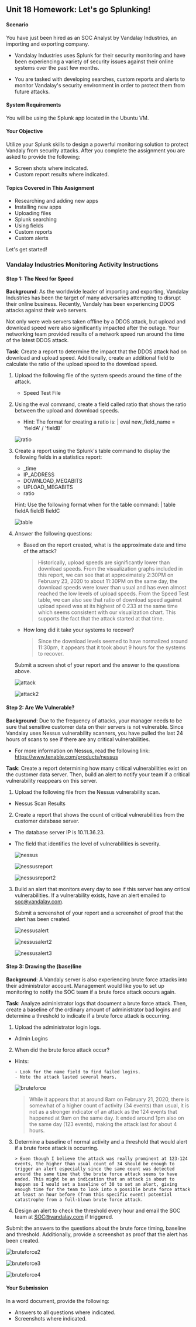 ## Unit 18 Homework: Let's go Splunking!

#### Scenario
You have just been hired as an SOC Analyst by Vandalay Industries, an importing and exporting company.

- Vandalay Industries uses Splunk for their security monitoring and have been experiencing a variety of security issues against their online systems over the past few months.

- You are tasked with developing searches, custom reports and alerts to monitor Vandalay's security environment in order to protect them from future attacks.



#### System Requirements
You will be using the Splunk app located in the Ubuntu VM.

#### Your Objective
Utilize your Splunk skills to design a powerful monitoring solution to protect Vandaly from security attacks.
After you complete the assignment you are asked to provide the following:

- Screen shots where indicated.
- Custom report results where indicated.


#### Topics Covered in This Assignment

- Researching and adding new apps
- Installing new apps
- Uploading files
- Splunk searching
- Using fields
- Custom reports
- Custom alerts

Let's get started!


### Vandalay Industries Monitoring Activity Instructions

#### Step 1: The Need for Speed
**Background**: As the worldwide leader of importing and exporting, Vandalay Industries has been the target of many adversaries attempting to disrupt their online business. Recently, Vandaly has been experiencing DDOS attacks against their web servers.

Not only were web servers taken offline by a DDOS attack, but upload and download speed were also significantly impacted after the outage. Your networking team provided results of a network speed run around the time of the latest DDOS attack.

**Task**: Create a report to determine the impact that the DDOS attack had on download and upload speed. Additionally, create an additional field to calculate the ratio of the upload speed to the download speed.


1. Upload the following file of the system speeds around the time of the attack.

    - Speed Test File



2. Using the eval command, create a field called ratio that shows the ratio between the upload and download speeds.

   - Hint: The format for creating a ratio is: | eval new_field_name = 'fieldA'  / 'fieldB'

    ![ratio](https://github.com/athenavalero/CyberSecurityBootcampHW/blob/main/Homework%2018/HW18_1.PNG)


3. Create a report using the Splunk's table command to display the following fields in a statistics report:

   - _time
   - IP_ADDRESS
   - DOWNLOAD_MEGABITS
   - UPLOAD_MEGABITS
   - ratio

   Hint: Use the following format when for the table command: | table fieldA  fieldB fieldC

    ![table](https://github.com/athenavalero/CyberSecurityBootcampHW/blob/main/Homework%2018/HW18_2.PNG)

4. Answer the following questions:

   - Based on the report created, what is the approximate date and time of the attack?
   
        > Historically, upload speeds are significantly lower than download speeds. From the visualization graphs included in this report, we can see that at approximately 2:30PM on February 23, 2020 to about 11:30PM on the same day, the download speeds were lower than usual and has even almost reached the low levels of upload speeds. From the Speed Test table, we can also see that ratio of download speed against upload speed was at its highest of 0.233 at the same time which seems consistent with our visualization chart. This supports the fact that the attack started at that time. 
        
   - How long did it take your systems to recover?
   
        > Since the download levels seemed to have normalized around 11:30pm, it appears that it took about 9 hours for the systems to recover.

    Submit a screen shot of your report and the answer to the questions above.
    
    ![attack](https://github.com/athenavalero/CyberSecurityBootcampHW/blob/main/Homework%2018/HW18_4.png)
    
    ![attack2](https://github.com/athenavalero/CyberSecurityBootcampHW/blob/main/Homework%2018/HW18_5_1.png)
    
    
#### Step 2: Are We Vulnerable?

**Background**:  Due to the frequency of attacks, your manager needs to be sure that sensitive customer data on their servers is not vulnerable. Since Vandalay uses Nessus vulnerability scanners, you have pulled the last 24 hours of scans to see if there are any critical vulnerabilities.

  - For more information on Nessus, read the following link: https://www.tenable.com/products/nessus


**Task**: Create a report determining how many critical vulnerabilities exist on the customer data server. Then, build an alert to notify your team if a critical vulnerability reappears on this server.


1. Upload the following file from the Nessus vulnerability scan.

  - Nessus Scan Results



2. Create a report that shows the count of critical vulnerabilities from the customer database server.

  - The database server IP is 10.11.36.23.
  - The field that identifies the level of vulnerabilities is severity.

    ![nessus](https://github.com/athenavalero/CyberSecurityBootcampHW/blob/main/Homework%2018/HW18_6.PNG)
    
    ![nessusreport](https://github.com/athenavalero/CyberSecurityBootcampHW/blob/main/Homework%2018/HW18_6_2.PNG)
    
    ![nessusreport2](https://github.com/athenavalero/CyberSecurityBootcampHW/blob/main/Homework%2018/HW18_6_3.PNG)

3. Build an alert that monitors every day to see if this server has any critical vulnerabilities. If a vulnerability exists, have an alert emailed to soc@vandalay.com.

    Submit a screenshot of your report and a screenshot of proof that the alert has been created.
    
    ![nessusalert](https://github.com/athenavalero/CyberSecurityBootcampHW/blob/main/Homework%2018/HW18_7.PNG)
    
    ![nessusalert2](https://github.com/athenavalero/CyberSecurityBootcampHW/blob/main/Homework%2018/HW18_8.PNG)
    
    ![nessusalert3](https://github.com/athenavalero/CyberSecurityBootcampHW/blob/main/Homework%2018/HW18_9.PNG)

#### Step 3: Drawing the (base)line
**Background**:  A Vandaly server is also experiencing brute force attacks into their administrator account. Management would like you to set up monitoring to notify the SOC team if a brute force attack occurs again.

**Task**: Analyze administrator logs that document a brute force attack. Then, create a baseline of the ordinary amount of administrator bad logins and determine a threshold to indicate if a brute force attack is occurring.


1. Upload the administrator login logs.

  - Admin Logins



2. When did the brute force attack occur?

  - Hints:

        - Look for the name field to find failed logins.
        - Note the attack lasted several hours.


    ![bruteforce](https://github.com/athenavalero/CyberSecurityBootcampHW/blob/main/Homework%2018/HW18_10.png)

       > While it appears that at around 8am on February 21, 2020, there is somewhat of a higher count of activity (34 events) than usual, it is not as a stronger indicator of an attack as the 124 events that happened at 9am on the same day. It ended around 1pm also on the same day (123 events), making the attack last for about 4 hours.  
        
3. Determine a baseline of normal activity and a threshold that would alert if a brute force attack is occurring.

       > Even though I believe the attack was really prominent at 123-124 events, the higher than usual count of 34 should be enough to trigger an alert especially since the same count was detected around the same time that the brute force attack seems to have ended. This might be an indication that an attack is about to happen so I would set a baseline of 30 to set an alert, giving enough time for the team to look into a possible brute force attack at least an hour before (from this specific event) potential catastrophe from a full-blown brute force attack.

4. Design an alert to check the threshold every hour and email the SOC team at SOC@vandalay.com if triggered.

Submit the answers to the questions about the brute force timing, baseline and threshold. Additionally, provide a screenshot as proof that the alert has been created.

   ![bruteforce2](https://github.com/athenavalero/CyberSecurityBootcampHW/blob/main/Homework%2018/HW18_11.PNG)
    
   ![bruteforce3](https://github.com/athenavalero/CyberSecurityBootcampHW/blob/main/Homework%2018/HW18_12.PNG)
    
   ![bruteforce4](https://github.com/athenavalero/CyberSecurityBootcampHW/blob/main/Homework%2018/HW18_13.PNG)
    
#### Your Submission
In a word document, provide the following:

  - Answers to all questions where indicated.
  - Screenshots where indicated.
